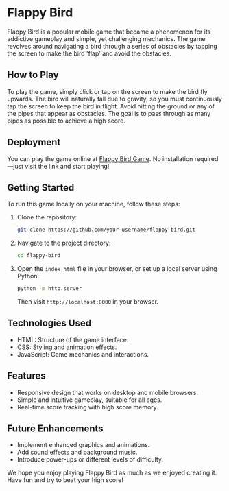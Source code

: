 # Flappy Bird

Flappy Bird is a popular mobile game that became a phenomenon for its addictive gameplay and simple, yet challenging mechanics. The game revolves around navigating a bird through a series of obstacles by tapping the screen to make the bird 'flap' and avoid the obstacles.

## How to Play

To play the game, simply click or tap on the screen to make the bird fly upwards. The bird will naturally fall due to gravity, so you must continuously tap the screen to keep the bird in flight. Avoid hitting the ground or any of the pipes that appear as obstacles. The goal is to pass through as many pipes as possible to achieve a high score.

## Deployment

You can play the game online at [Flappy Bird Game](https://boisterous-alpaca-cd6243.netlify.app/). No installation required—just visit the link and start playing!

## Getting Started

To run this game locally on your machine, follow these steps:

1. Clone the repository:
   ```bash
   git clone https://github.com/your-username/flappy-bird.git
   ```
2. Navigate to the project directory:
   ```bash
   cd flappy-bird
   ```
3. Open the `index.html` file in your browser, or set up a local server using Python:
   ```bash
   python -m http.server
   ```
   Then visit `http://localhost:8000` in your browser.

## Technologies Used

- HTML: Structure of the game interface.
- CSS: Styling and animation effects.
- JavaScript: Game mechanics and interactions.

## Features

- Responsive design that works on desktop and mobile browsers.
- Simple and intuitive gameplay, suitable for all ages.
- Real-time score tracking with high score memory.

## Future Enhancements

- Implement enhanced graphics and animations.
- Add sound effects and background music.
- Introduce power-ups or different levels of difficulty.

We hope you enjoy playing Flappy Bird as much as we enjoyed creating it. Have fun and try to beat your high score!

